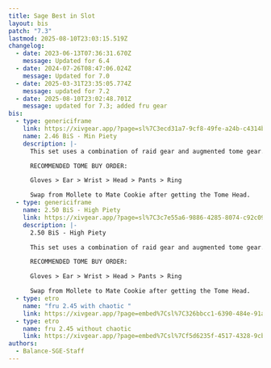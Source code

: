 ```yaml
---
title: Sage Best in Slot
layout: bis
patch: "7.3"
lastmod: 2025-08-10T23:03:15.519Z
changelog:
  - date: 2023-06-13T07:36:31.670Z
    message: Updated for 6.4
  - date: 2024-07-26T08:47:06.024Z
    message: Updated for 7.0
  - date: 2025-03-31T23:35:05.774Z
    message: updated for 7.2
  - date: 2025-08-10T23:02:48.701Z
    message: updated for 7.3; added fru gear
bis:
  - type: genericiframe
    link: https://xivgear.app/?page=sl%7C3ecd31a7-9cf8-49fe-a24b-c4314b8d9deb
    name: 2.46 BiS - Min Piety
    description: |-
      This set uses a combination of raid gear and augmented tome gear.

      RECOMMENDED TOME BUY ORDER:

      Gloves > Ear > Wrist > Head > Pants > Ring

      Swap from Mollete to Mate Cookie after getting the Tome Head.
  - type: genericiframe
    name: 2.50 BiS - High Piety
    link: https://xivgear.app/?page=sl%7C3c7e55a6-9886-4285-8074-c92c099d1445
    description: |-
      2.50 BiS - High Piety

      This set uses a combination of raid gear and augmented tome gear.

      RECOMMENDED TOME BUY ORDER:

      Gloves > Ear > Wrist > Head > Pants > Ring

      Swap from Mollete to Mate Cookie after getting the Tome Head.
  - type: etro
    name: "fru 2.45 with chaotic "
    link: https://xivgear.app/?page=embed%7Csl%7C326bbcc1-6390-484e-91a7-c608eeba192e
  - type: etro
    name: fru 2.45 without chaotic
    link: https://xivgear.app/?page=embed%7Csl%7Cf5d6235f-4517-4328-9cb5-370d9d3c931f
authors:
  - Balance-SGE-Staff
---
```


